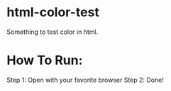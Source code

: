# html-color-test
Something to test color in html.

# How To Run:
Step 1: Open with your favorite browser
Step 2: Done!
